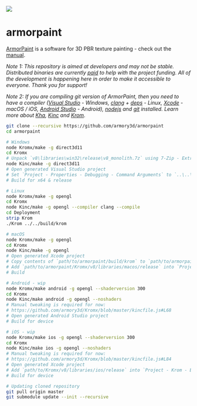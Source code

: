 ![](https://armorpaint.org/img/git.jpg)

armorpaint
==============

[ArmorPaint](https://armorpaint.org) is a software for 3D PBR texture painting - check out the [manual](https://armorpaint.org/manual).

*Note 1: This repository is aimed at developers and may not be stable. Distributed binaries are currently [paid](https://armorpaint.org/download) to help with the project funding. All of the development is happening here in order to make it accessible to everyone. Thank you for support!*

*Note 2: If you are compiling git version of ArmorPaint, then you need to have a compiler ([Visual Studio](https://visualstudio.microsoft.com/downloads/) - Windows, [clang](https://clang.llvm.org/get_started.html) + [deps](https://github.com/Kode/Kha/wiki/Linux) - Linux, [Xcode](https://developer.apple.com/xcode/resources/) - macOS / iOS, [Android Studio](https://developer.android.com/studio) - Android), [nodejs](https://nodejs.org/en/download/) and [git](https://git-scm.com/downloads) installed. Learn more about [Kha](https://github.com/Kode/Kha/wiki), [Kinc](https://github.com/Kode/Kinc/wiki) and [Krom](https://github.com/Kode/Krom/blob/master/readme.md).*
```bash
git clone --recursive https://github.com/armory3d/armorpaint
cd armorpaint
```
```bash
# Windows
node Kromx/make -g direct3d11
cd Kromx
# Unpack `v8\libraries\win32\release\v8_monolith.7z` using 7-Zip - Extract Here (exceeds 100MB)
node Kinc/make -g direct3d11
# Open generated Visual Studio project
# Set `Project - Properties - Debugging - Command Arguments` to `..\..\build\krom`
# Build for x64 & release
```
```bash
# Linux
node Kromx/make -g opengl
cd Kromx
node Kinc/make -g opengl --compiler clang --compile
cd Deployment
strip Krom
./Krom ../../build/krom
```
```bash
# macOS
node Kromx/make -g opengl
cd Kromx
node Kinc/make -g opengl
# Open generated Xcode project
# Copy contents of `path/to/armorpaint/build/krom` to `path/to/armorpaint/Kromx/Deployment`
# Add `path/to/armorpaint/Kromx/v8/libraries/macos/release` into `Project - Krom - Build Settings - Search Paths - Library Search Paths`
# Build
```
```bash
# Android - wip
node Kromx/make android -g opengl --shaderversion 300
cd Kromx
node Kinc/make android -g opengl --noshaders
# Manual tweaking is required for now:
# https://github.com/armory3d/Kromx/blob/master/kincfile.js#L68
# Open generated Android Studio project
# Build for device
```
```bash
# iOS - wip
node Kromx/make ios -g opengl --shaderversion 300
cd Kromx
node Kinc/make ios -g opengl --noshaders
# Manual tweaking is required for now:
# https://github.com/armory3d/Kromx/blob/master/kincfile.js#L84
# Open generated Xcode project
# Add `path/to/Kromx/v8/libraries/ios/release` into `Project - Krom - Build Settings - Search Paths - Library Search Paths`
# Build for device
```
```bash
# Updating cloned repository
git pull origin master
git submodule update --init --recursive
```
